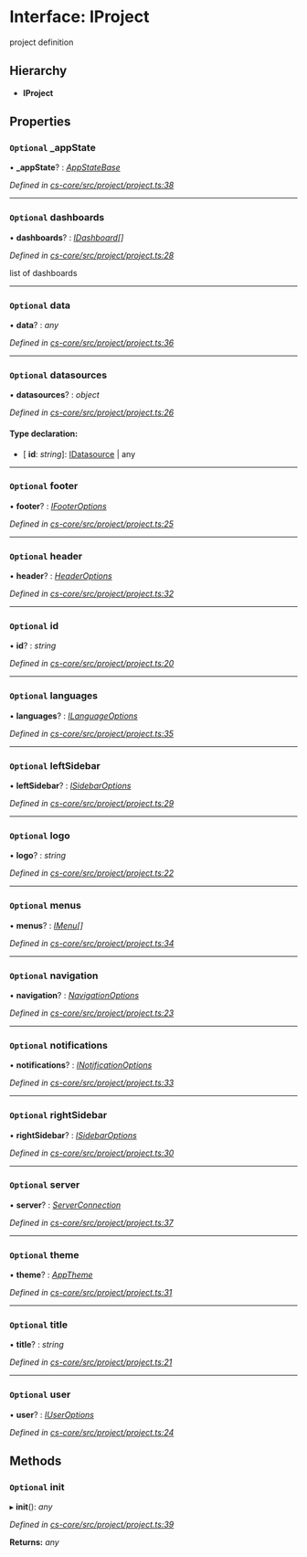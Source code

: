# Interface: IProject

project definition

## Hierarchy

* **IProject**

## Properties

### `Optional` _appState

• **_appState**? : *[AppStateBase](../classes/_cs_core_src_project_app_state_base_.appstatebase.md)*

*Defined in [cs-core/src/project/project.ts:38](https://github.com/TNOCS/csnext/blob/40018c3a/packages/cs-core/src/project/project.ts#L38)*

___

### `Optional` dashboards

• **dashboards**? : *[IDashboard](_cs_core_src_dashboard_dashboard_.idashboard.md)[]*

*Defined in [cs-core/src/project/project.ts:28](https://github.com/TNOCS/csnext/blob/40018c3a/packages/cs-core/src/project/project.ts#L28)*

list of dashboards

___

### `Optional` data

• **data**? : *any*

*Defined in [cs-core/src/project/project.ts:36](https://github.com/TNOCS/csnext/blob/40018c3a/packages/cs-core/src/project/project.ts#L36)*

___

### `Optional` datasources

• **datasources**? : *object*

*Defined in [cs-core/src/project/project.ts:26](https://github.com/TNOCS/csnext/blob/40018c3a/packages/cs-core/src/project/project.ts#L26)*

#### Type declaration:

* \[ **id**: *string*\]: [IDatasource](_cs_core_src_datasources_datasource_.idatasource.md) | any

___

### `Optional` footer

• **footer**? : *[IFooterOptions](_cs_core_src_project_footer_options_.ifooteroptions.md)*

*Defined in [cs-core/src/project/project.ts:25](https://github.com/TNOCS/csnext/blob/40018c3a/packages/cs-core/src/project/project.ts#L25)*

___

### `Optional` header

• **header**? : *[HeaderOptions](../classes/_cs_core_src_project_header_options_.headeroptions.md)*

*Defined in [cs-core/src/project/project.ts:32](https://github.com/TNOCS/csnext/blob/40018c3a/packages/cs-core/src/project/project.ts#L32)*

___

### `Optional` id

• **id**? : *string*

*Defined in [cs-core/src/project/project.ts:20](https://github.com/TNOCS/csnext/blob/40018c3a/packages/cs-core/src/project/project.ts#L20)*

___

### `Optional` languages

• **languages**? : *[ILanguageOptions](_cs_core_src_project_language_options_.ilanguageoptions.md)*

*Defined in [cs-core/src/project/project.ts:35](https://github.com/TNOCS/csnext/blob/40018c3a/packages/cs-core/src/project/project.ts#L35)*

___

### `Optional` leftSidebar

• **leftSidebar**? : *[ISidebarOptions](_cs_core_src_project_sidebar_options_.isidebaroptions.md)*

*Defined in [cs-core/src/project/project.ts:29](https://github.com/TNOCS/csnext/blob/40018c3a/packages/cs-core/src/project/project.ts#L29)*

___

### `Optional` logo

• **logo**? : *string*

*Defined in [cs-core/src/project/project.ts:22](https://github.com/TNOCS/csnext/blob/40018c3a/packages/cs-core/src/project/project.ts#L22)*

___

### `Optional` menus

• **menus**? : *[IMenu](_cs_core_src_interactions_menu_.imenu.md)[]*

*Defined in [cs-core/src/project/project.ts:34](https://github.com/TNOCS/csnext/blob/40018c3a/packages/cs-core/src/project/project.ts#L34)*

___

### `Optional` navigation

• **navigation**? : *[NavigationOptions](../classes/_cs_core_src_project_navigation_options_.navigationoptions.md)*

*Defined in [cs-core/src/project/project.ts:23](https://github.com/TNOCS/csnext/blob/40018c3a/packages/cs-core/src/project/project.ts#L23)*

___

### `Optional` notifications

• **notifications**? : *[INotificationOptions](_cs_core_src_interactions_notification_options_.inotificationoptions.md)*

*Defined in [cs-core/src/project/project.ts:33](https://github.com/TNOCS/csnext/blob/40018c3a/packages/cs-core/src/project/project.ts#L33)*

___

### `Optional` rightSidebar

• **rightSidebar**? : *[ISidebarOptions](_cs_core_src_project_sidebar_options_.isidebaroptions.md)*

*Defined in [cs-core/src/project/project.ts:30](https://github.com/TNOCS/csnext/blob/40018c3a/packages/cs-core/src/project/project.ts#L30)*

___

### `Optional` server

• **server**? : *[ServerConnection](../classes/_cs_core_src_project_server_connection_.serverconnection.md)*

*Defined in [cs-core/src/project/project.ts:37](https://github.com/TNOCS/csnext/blob/40018c3a/packages/cs-core/src/project/project.ts#L37)*

___

### `Optional` theme

• **theme**? : *[AppTheme](../classes/_cs_core_src_project_app_theme_.apptheme.md)*

*Defined in [cs-core/src/project/project.ts:31](https://github.com/TNOCS/csnext/blob/40018c3a/packages/cs-core/src/project/project.ts#L31)*

___

### `Optional` title

• **title**? : *string*

*Defined in [cs-core/src/project/project.ts:21](https://github.com/TNOCS/csnext/blob/40018c3a/packages/cs-core/src/project/project.ts#L21)*

___

### `Optional` user

• **user**? : *[IUserOptions](_cs_core_src_project_user_options_.iuseroptions.md)*

*Defined in [cs-core/src/project/project.ts:24](https://github.com/TNOCS/csnext/blob/40018c3a/packages/cs-core/src/project/project.ts#L24)*

## Methods

### `Optional` init

▸ **init**(): *any*

*Defined in [cs-core/src/project/project.ts:39](https://github.com/TNOCS/csnext/blob/40018c3a/packages/cs-core/src/project/project.ts#L39)*

**Returns:** *any*
